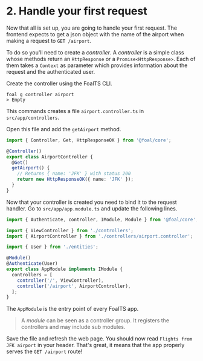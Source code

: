 # 2. Handle your first request

Now that all is set up, you are going to handle your first request. The frontend expects to get a json object with the name of the airport when making a request to `GET /airport`.

To do so you'll need to create a *controller*. A *controller* is a simple class whose methods return an `HttpResponse` or a `Promise<HttpResponse>`. Each of them takes a `Context` as parameter which provides information about the request and the authenticated user.

Create the controller using the FoalTS CLI.

```shell
foal g controller airport
> Empty
```

This commands creates a file `airport.controller.ts` in `src/app/controllers`.

Open this file and add the `getAirport` method.

```typescript
import { Controller, Get, HttpResponseOK } from '@foal/core';

@Controller()
export class AirportController {
  @Get()
  getAirport() {
    // Returns { name: 'JFK' } with status 200
    return new HttpResponseOK({ name: 'JFK' });
  }
}

```

Now that your controller is created you need to bind it to the request handler. Go to `src/app/app.module.ts` and update the following lines.

```typescript
import { Authenticate, controller, IModule, Module } from '@foal/core';

import { ViewController } from './controllers';
import { AirportController } from './controllers/airport.controller';

import { User } from './entities';

@Module()
@Authenticate(User)
export class AppModule implements IModule {
  controllers = [
    controller('/', ViewController),
    controller('/airport', AirportController),
  ];
}

```

The `AppModule` is the entry point of every FoalTS app. 
> A *module* can be seen as a controller group. It registers the controllers and may include sub modules.

Save the file and refresh the web page. You should now read `Flights from JFK airport` in your header. That's great, it means that the app properly serves the `GET /airport` route!
